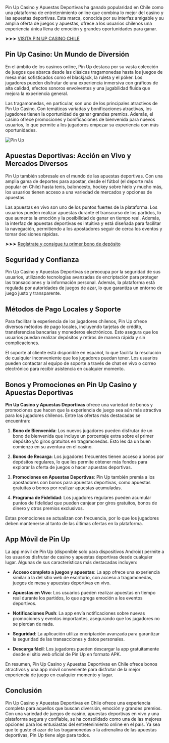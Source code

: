 
Pin Up Casino y Apuestas Deportivas ha ganado popularidad en Chile como una plataforma de entretenimiento online que combina lo mejor del casino y las apuestas deportivas. Esta marca, conocida por su interfaz amigable y su amplia oferta de juegos y apuestas, ofrece a los usuarios chilenos una experiencia única llena de emoción y grandes oportunidades para ganar.

➤➤➤ [VISITA PIN UP CASINO CHILE](https://tinyurl.com/34jypvsw "VISITA PIN UP CASINO CHILE")

## Pin Up Casino: Un Mundo de Diversión

En el ámbito de los casinos online, Pin Up destaca por su vasta colección de juegos que abarca desde las clásicas tragamonedas hasta los juegos de mesa más sofisticados como el blackjack, la ruleta y el póker. Los jugadores pueden disfrutar de una experiencia inmersiva con gráficos de alta calidad, efectos sonoros envolventes y una jugabilidad fluida que mejora la experiencia general.

Las tragamonedas, en particular, son uno de los principales atractivos de Pin Up Casino. Con temáticas variadas y bonificaciones atractivas, los jugadores tienen la oportunidad de ganar grandes premios. Además, el casino ofrece promociones y bonificaciones de bienvenida para nuevos usuarios, lo que permite a los jugadores empezar su experiencia con más oportunidades.

![Pin Up](https://ibb.co/L0XYJmV)

## Apuestas Deportivas: Acción en Vivo y Mercados Diversos

Pin Up también sobresale en el mundo de las apuestas deportivas. Con una amplia gama de deportes para apostar, desde el fútbol (el deporte más popular en Chile) hasta tenis, baloncesto, hockey sobre hielo y mucho más, los usuarios tienen acceso a una variedad de mercados y opciones de apuestas.

Las apuestas en vivo son uno de los puntos fuertes de la plataforma. Los usuarios pueden realizar apuestas durante el transcurso de los partidos, lo que aumenta la emoción y la posibilidad de ganar en tiempo real. Además, la interfaz de apuestas deportivas es intuitiva y está diseñada para facilitar la navegación, permitiendo a los apostadores seguir de cerca los eventos y tomar decisiones rápidas.

➤➤➤ [Regístrate y consigue tu primer bono de depósito](https://tinyurl.com/34jypvsw "Regístrate y consigue tu primer bono de depósito")

## Seguridad y Confianza

Pin Up Casino y Apuestas Deportivas se preocupa por la seguridad de sus usuarios, utilizando tecnologías avanzadas de encriptación para proteger las transacciones y la información personal. Además, la plataforma está regulada por autoridades de juegos de azar, lo que garantiza un entorno de juego justo y transparente.

## Métodos de Pago Locales y Soporte 

Para facilitar la experiencia de los jugadores chilenos, Pin Up ofrece diversos métodos de pago locales, incluyendo tarjetas de crédito, transferencias bancarias y monederos electrónicos. Esto asegura que los usuarios puedan realizar depósitos y retiros de manera rápida y sin complicaciones.

El soporte al cliente está disponible en español, lo que facilita la resolución de cualquier inconveniente que los jugadores puedan tener. Los usuarios pueden contactar al equipo de soporte a través de chat en vivo o correo electrónico para recibir asistencia en cualquier momento.

## **Bonos y Promociones en Pin Up Casino y Apuestas Deportivas**

**Pin Up Casino y Apuestas Deportivas** ofrece una variedad de bonos y promociones que hacen que la experiencia de juego sea aún más atractiva para los jugadores chilenos. Entre las ofertas más destacadas se encuentran:

1.  **Bono de Bienvenida**: Los nuevos jugadores pueden disfrutar de un bono de bienvenida que incluye un porcentaje extra sobre el primer depósito y/o giros gratuitos en tragamonedas. Esto les da un buen comienzo en su aventura en el casino.
    
2.  **Bonos de Recarga**: Los jugadores frecuentes tienen acceso a bonos por depósitos regulares, lo que les permite obtener más fondos para explorar la oferta de juegos o hacer apuestas deportivas.
    
3.  **Promociones en Apuestas Deportivas**: Pin Up también premia a los apostadores con bonos para apuestas deportivas, como apuestas gratuitas o bonos por realizar apuestas acumuladas.
    
4.  **Programa de Fidelidad**: Los jugadores regulares pueden acumular puntos de fidelidad que pueden canjear por giros gratuitos, bonos de dinero y otros premios exclusivos.
    
Estas promociones se actualizan con frecuencia, por lo que los jugadores deben mantenerse al tanto de las últimas ofertas en la plataforma.

## **App Móvil de Pin Up**

La app móvil de Pin Up (disponible solo para dispositivos Android) permite a los usuarios disfrutar de casino y apuestas deportivas desde cualquier lugar. Algunas de sus características más destacadas incluyen:

-   **Acceso completo a juegos y apuestas**: La app ofrece una experiencia similar a la del sitio web de escritorio, con acceso a tragamonedas, juegos de mesa y apuestas deportivas en vivo.
    
-   **Apuestas en Vivo**: Los usuarios pueden realizar apuestas en tiempo real durante los partidos, lo que agrega emoción a los eventos deportivos.
    
-   **Notificaciones Push**: La app envía notificaciones sobre nuevas promociones y eventos importantes, asegurando que los jugadores no se pierdan de nada.
    
-   **Seguridad**: La aplicación utiliza encriptación avanzada para garantizar la seguridad de las transacciones y datos personales.
    
-   **Descarga fácil**: Los jugadores pueden descargar la app gratuitamente desde el sitio web oficial de Pin Up en formato APK.
    
En resumen, Pin Up Casino y Apuestas Deportivas en Chile ofrece bonos atractivos y una app móvil conveniente para disfrutar de la mejor experiencia de juego en cualquier momento y lugar.

## Conclusión

Pin Up Casino y Apuestas Deportivas en Chile ofrece una experiencia completa para aquellos que buscan diversión, emoción y grandes premios. Con una variedad de juegos de casino, apuestas deportivas en vivo y una plataforma segura y confiable, se ha consolidado como una de las mejores opciones para los entusiastas del entretenimiento online en el país. Ya sea que te guste el azar de las tragamonedas o la adrenalina de las apuestas deportivas, Pin Up tiene algo para todos.
